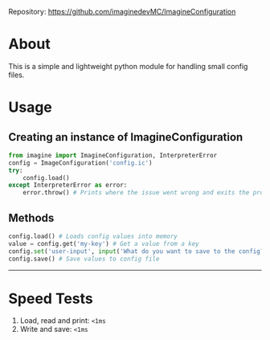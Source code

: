 Repository: https://github.com/imaginedevMC/ImagineConfiguration
# About
This is a simple and lightweight python module for handling small config files.
# Usage
## Creating an instance of ImagineConfiguration
```py
from imagine import ImagineConfiguration, InterpreterError
config = ImageConfiguration('config.ic')
try: 
    config.load()
except InterpreterError as error:
    error.throw() # Prints where the issue went wrong and exits the program
```
## Methods
```py
config.load() # Loads config values into memory
value = config.get('my-key') # Get a value from a key
config.set('user-input', input('What do you want to save to the config?'))
config.save() # Save values to config file
```
***
# Speed Tests
1. Load, read and print: `<1ms`
2. Write and save: `<1ms`
